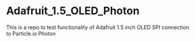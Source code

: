 # Adafruit_1.5_OLED_Photon
This is a repo to test functionality of Adafruit 1.5 inch OLED SPI connection to Particle.io Photon
